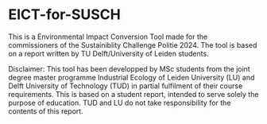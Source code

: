 # EICT-for-SUSCH
This is a Environmental Impact Conversion Tool made for the commissioners of the Sustainiblity Challenge Politie 2024. The tool is based on a report written by TU Delft/University of Leiden students.

Disclaimer:
This tool has been developped by MSc students from the joint degree master programme Industrial Ecology of Leiden University (LU) and Delft University of Technology (TUD) in partial fulfilment of their course requirements. This is based on a student report, intended to serve solely the purpose of education. TUD and LU do not take responsibility for the contents of this report.
